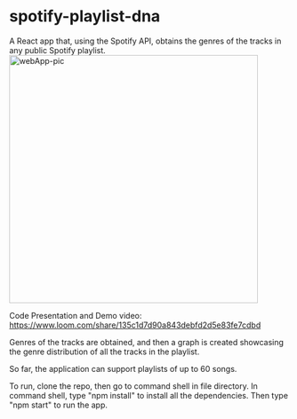 # spotify-playlist-dna
A React app that, using the Spotify API, obtains the genres of the tracks in any public Spotify playlist.
<img width="447" alt="webApp-pic" src="https://user-images.githubusercontent.com/43919114/203871300-d5f8fe9c-ac8f-42de-a73c-855b94ff3e8e.PNG">

Code Presentation and Demo video: https://www.loom.com/share/135c1d7d90a843debfd2d5e83fe7cdbd

Genres of the tracks are obtained, and then a graph is created showcasing the genre distribution of all the tracks in the playlist.

So far, the application can support playlists of up to 60 songs.

To run, clone the repo, then go to command shell in file directory.
In command shell, type "npm install" to install all the dependencies.
Then type "npm start" to run the app.
